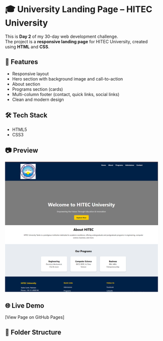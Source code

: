 # 🎓 University Landing Page – HITEC University

This is **Day 2** of my 30-day web development challenge.  
The project is a **responsive landing page** for HITEC University, created using **HTML** and **CSS**.

## 📌 Features
- Responsive layout
- Hero section with background image and call-to-action
- About section
- Programs section (cards)
- Multi-column footer (contact, quick links, social links)
- Clean and modern design

## 🛠️ Tech Stack
- HTML5
- CSS3

## 📷 Preview
![alt text](image.png)
![alt text](image-1.png)
## 🌐 Live Demo
[View Page on GitHub Pages]
## 📁 Folder Structure
